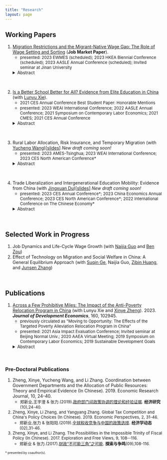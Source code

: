 ```yaml
---
title: "Research"
layout: page
---
```


## Working Papers

1. [Migration Restrictions and the Migrant-Native Wage Gap: The Role of Wage Setting and Sorting](https://drive.google.com/file/d/1qHTqixaR33Jc5GrlPOR-hN1XkfLc6aEE/view?usp=share_link) (**Job Market Paper**).
    - <font size = 2>presented: 2023 EWMES (scheduled); 2023 HKEA Biennial Conference (scheduled); 2023 AASLE Annual Conference (scheduled); Invited seminar at Jinan University </font>
    <details>
      <summary>Abstract</summary>
      <font size = 3>This study examines the factors contributing to the wage gap between migrants and natives, as well as the influence of internal mobility constraints on this gap. Using matched employer-employee panel data from a Chinese metropolis, I estimate a two-way fixed effect wage model and decompose the wage gap into group differences in skills, wage setting, and sorting. Decomposition analysis reveals that migrants tend to earn lower wages within the same employer and are less likely to be employed by companies offering high wage premiums. These two factors account for a 10 percentage-point wage penalty for migrants with comparative skills. Additionally, I investigate the impact of a policy change that restricted the "hukou" (household registration) quota to understand the mechanisms underlying the migrant-native wage gap. Following a one-third reduction in hukou quotas, wages of migrants increased relative to those of native workers, particularly in the private sector where significant quota reductions occurred, and among young migrants who have a higher demand for hukou. This effect is mainly driven by an increase in the wage premium paid by employers due to the unavailability of hukou. However, the tightening of hukou quota exacerbates the misallocation of workers, making high-ability migrants more likely to work in low-productivity public sectors.</font>
    </details>
<br>

2. [Is a Better School Better for All? Evidence from Elite Education in China](http://ssrn.com/abstract=4038574) (with [Lunyu Xie](http://ae.ruc.edu.cn/home/People/Faculty/SortbyDepartment/EnergyEconomics/XieLunyu/index.htm)).
    - <font size = 2>2021 CES Annual Conference Best Student Paper: Honorable Mentions</font>
    - <font size = 2>presented: 2023 WEAI International Conference; 2022 AASLE Annual Conference; 2021 Symposium on Contemporary Labor Economics; 2021 CMES; 2021 CES Annual Conference</font>
    <details>
      <summary>Abstract</summary>
      <font size = 3>The impact of elite education on academic outcomes is a topic of much debate. Utilizing the discontinuity in enrollment probability around the enrollment thresholds in the high school entrance exams, this study estimates the heterogeneous effect of elite high schools on the college entrance exam results for students with different levels of academic preparation measured by their previous academic performance. Academically well-prepared students significantly benefit more from elite high schools than under-prepared students. Peer effects partially explain the heterogeneous effect. The results imply potential misallocation of resources when using one-shot high-stakes exams to allocate educational resources.</font>
    </details>
<br>

3. Rural Labor Allocation, Risk Insurance, and Temporary Migration (with [Yucheng Wang](https://yuchengwang.weebly.com))[[slides](https://drive.google.com/file/d/1TapCu4obIzGvAJnSSiCJqqbBiqPV9Nfb/view?usp=sharing)] _New draft coming soon!_
    - <font size = 2>presented: 2023 AMES-Tsinghua; 2023 WEAI International Conference; 2023 CES North American Conference*</font>
    <details>
      <summary>Abstract</summary>
      <font size = 3>Migration risks are an important barrier holding rural households back from allocating labor to urban areas. Existing literature suggests that rural households have better insurance against productivity risks and emphasizes the informal insurance network as a channel. This paper proposes local labor allocation as an alternative channel, highlighting the importance of diversified labor income sources and labor supply flexibility. Using unique and rich longitudinal data on rural households in China, we develop a formal test examining how rural households respond to both aggregate and idiosyncratic shocks and the role of migration in the risk-transmission process. 60.9% of risk insurance occurs during the transmission of agriculture income shock to total labor income, while the transmission of income shock to consumption accounts for 39.1%. This confirms that rural households respond to agricultural shocks by adjusting local labor allocation. We further support the results using annual fluctuations in weather as an exogenous agricultural productivity shock. Based on the empirical findings, we develop a dynamic model of location choice, sectoral labor allocation, and asset accumulation with borrowing constraints. We use the model to study the welfare effects of reducing moving barriers and relaxing borrowing constraints.</font>
    </details>
<br>
    
4. Trade Liberalization and Intergenerational Education Mobility: Evidence from China (with [Jingxuan Du](https://sites.google.com/view/dujingxuan/home))[[slides](https://drive.google.com/file/d/1JthHzQEYFj9nMq0nu-ZMWESnb-nue5kV/view?usp=sharing)] _New draft coming soon!_
    - <font size = 2>presented: 2023 CES Annual Conference*; 2023 China Economics Annual Conference; 2023 CES North American Conference*; 2022 International Conference on The Chinese Economy*</font>
    <details>
      <summary>Abstract</summary>
      <font size = 3>This study examines the impact of trade liberalization on intergenerational education mobility, focusing on China’s accession to the WTO. The negative impact of export tariff reduction on educational outcomes is greater for children from low-educated families than for those from high-educated families, resulting in reduced intergenerational education mobility. Estimations of intergenerational education elasticity also support this finding. This study proposes that the opportunity cost of education alone cannot explain the results and documents another non-negligible mechanism: parents’ time inputs. Parents may reduce their time and effort on children’s education to take new job opportunities created by trade liberalization, negatively affecting children’s early childhood development.</font>
    </details>
<br>

## Selected Work in Progress

1. Job Dynamics and Life-Cycle Wage Growth (with [Naijia Guo](https://sites.google.com/view/naijia-guo/home) and [Ben Zou](https://www.zouben.net))
2. Effect of Technology on Migration and Social Welfare in China: A General Equilibrium Approach (with [Suqin Ge](https://www.gesuqin.com), Naijia Guo, [Zibin Huang](https://www.zibinhuang.com), and [Junsen Zhang](https://person.zju.edu.cn/en/jszhang#942568))
<br>

## Publications

1. [Across a Few Prohibitive Miles: The Impact of the Anti-Poverty Relocation Program in China](https://doi.org/10.1016/j.jdeveco.2022.102945) (with Lunyu Xie and [Xinye Zheng](http://ae.ruc.edu.cn/home/People/Faculty/SortbyDepartment/EnergyEconomics/ZhengXinye/index.htm)). 2023. **_Journal of Development Economics_**, 160, 102945.
    - <font size = 2>previously circulated as "Moving to Opportunity: The Effects of the Targeted Poverty Alleviation Relocation Program in China"</font>
    - <font size = 2>presented: 2021 Asia Impact Evaluation Conference; Invited seminar at Beijing Normal Univ.; 2020 AAEA Virtual Meeting; 2019 Symposium on Contemporary Labor Economics; 2019 Sustainable Development Goals</font>
    <details>
      <summary>Abstract</summary>
      <font size = 3>Many households are confined to remote rural villages in the developing world. This study examines the Anti-Poverty Relocation Program in China, considering the village-to-town relocation from agricultural to non-agricultural sectors induced by the program. While exploring a novel administrative data set on impoverished people in a Chinese county, we discovered that the program significantly increased the participants’ income by 9.61%, driven mainly by the increase in wage income. The empirical findings are consistent with the Roy-model perspective, which states that rural households with comparative advantage in non-agricultural sectors could benefit from relocation to nearby towns. This study provides new evidence that mobility barriers across sectors exist even on a small geographic scale in rural areas. The results of the cost–benefit analysis suggest that relocation of households in remote rural areas is a feasible policy tool for overcoming such mobility barriers.</font>
    </details>
<br>  

### Pre-Doctoral Publications

1. Zheng, Xinye, Yucheng Wang, and Li Zhang. Coordination between Government Departments and the Allocation of Public Resources: Theory and Empirical Evidence (In Chinese). 2019. Economic Research Journal, 10, 24-40.
    - <font size = 2>郑新业,王宇澄 & 张力.(2019).[政府部门间政策协调的理论和经验证据](http://www.cnki.com.cn/Article/CJFDTotal-JJYJ201910003.htm). **经济研究**(10),24-40.
2. Zheng, Xinye, Li Zhang, and Yangyang Zhang. Global Tax Competition and China's Policy Choices (In Chinese). 2019. Economic Perspectives, 2, 31-46. 
    - <font size = 2>郑新业,张力 & 张阳阳.(2019).[全球税收竞争与中国的政策选择](http://www.cnki.com.cn/Article/CJFDTOTAL-JJXD201902004.htm). **经济学动态**(02),31-46.
3. Zheng, Xinye, and Li Zhang. The Possibilities in the Impossible Trinity of Fiscal Policy (In Chinese). 2017. Exploration and Free Views, 9, 108--116.
    - <font size = 2>郑新业 & 张力.(2017).[财政“不可能三角”之可能](http://www.cnki.com.cn/Article/CJFDTOTAL-TSZM201709021.htm). **探索与争鸣**(09),108-116.

<font size = 1> * presented by coauthor(s).
